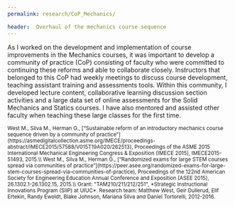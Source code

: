 ```yaml
---
permalink: research/CoP_Mechanics/

header:  Overhaul of the mechanics course sequence
---
```


As I worked on the development and implementation of course improvements in the Mechanics courses, it was important to develop a community of practice (CoP) consisting of faculty who were committed to continuing these reforms and able to collaborate closely. Instructors that belonged to this CoP had weekly meetings to discuss course development, teaching assistant training and assessments tools. Within this community, I developed lecture content, collaborative learning discussion section activities and a large data set of online assessments for the Solid Mechanics and Statics courses. I have also mentored and assisted other faculty when teaching these large classes for the first time.

<small>
West M., Silva M., Herman G., [“Sustainable reform of an introductory mechanics course sequence driven by a community of practice”](https://asmedigitalcollection.asme.org/IMECE/proceedings-abstract/IMECE2015/57588/V015T19A020/262513), Proceedings of the ASME 2015 International Mechanical Engineering Congress & Exposition (IMECE 2015), IMECE2015-51493, 2015.\\
West M., Silva M., Herman G., [“Randomized exams for large STEM courses spread via communities of practice”](https://peer.asee.org/randomized-exams-for-large-stem-courses-spread-via-communities-of-practice), Proceedings of the 122nd American Society for Engineering Education Annual Conference and Exposition (ASEE 2015), 26.1302.1-26.1302.15, 2015.\\
Grant: "TAM210/211/212/251", *Strategic Instructional Innovations Program (SIIP) at UIUC*. Research team: Matthew West, Geir Dullerud, Elif Ertekin, Randy Ewoldt, Blake Johnson, Mariana Silva and Daniel Tortorelli, 2012-2016.
</small>

